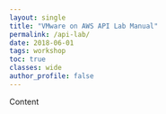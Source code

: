 ```yaml
---
layout: single
title: "VMware on AWS API Lab Manual"
permalink: /api-lab/
date: 2018-06-01
tags: workshop
toc: true
classes: wide
author_profile: false
---
```


Content